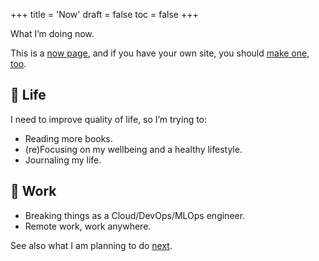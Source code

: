 +++
title = 'Now'
draft = false
toc = false
+++

What I’m doing now.

This is a [now page](https://nownownow.com/), and if you have your own site, you should [make one, too](https://nownownow.com/about).

## 🌱 Life

I need to improve quality of life, so I’m trying to:

- Reading more books.
- (re)Focusing on my wellbeing and a healthy lifestyle.
- Journaling my life.

## 💼 Work

- Breaking things as a Cloud/DevOps/MLOps engineer.
- Remote work, work anywhere.

See also what I am planning to do [next](next.md).
